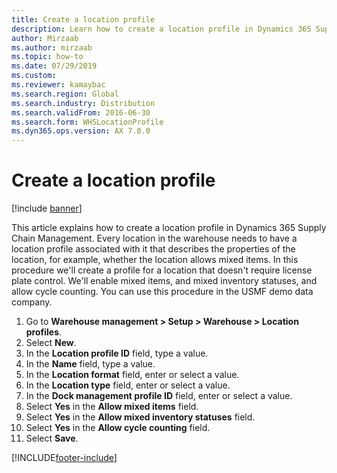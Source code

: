 ```yaml
--- 
title: Create a location profile
description: Learn how to create a location profile in Dynamics 365 Supply Chain Management, including a step-by-step process using the USMF demo data company. 
author: Mirzaab
ms.author: mirzaab
ms.topic: how-to
ms.date: 07/29/2019
ms.custom: 
ms.reviewer: kamaybac 
ms.search.region: Global
ms.search.industry: Distribution
ms.search.validFrom: 2016-06-30
ms.search.form: WHSLocationProfile
ms.dyn365.ops.version: AX 7.0.0 
---
```


# Create a location profile

[!include [banner](../../includes/banner.md)]

This article explains how to create a location profile in Dynamics 365 Supply Chain Management. Every location in the warehouse needs to have a location profile associated with it that describes the properties of the location, for example, whether the location allows mixed items. In this procedure we'll create a profile for a location that doesn't require license plate control. We'll enable mixed items, and mixed inventory statuses, and allow cycle counting. You can use this procedure in the USMF demo data company.


1. Go to **Warehouse management > Setup > Warehouse > Location profiles**.
2. Select **New**.
3. In the **Location profile ID** field, type a value.
4. In the **Name** field, type a value.
5. In the **Location format** field, enter or select a value.
6. In the **Location type** field, enter or select a value.
7. In the **Dock management profile ID** field, enter or select a value.
8. Select **Yes** in the **Allow mixed items** field.
9. Select **Yes** in the **Allow mixed inventory statuses** field.
10. Select **Yes** in the **Allow cycle counting** field.
11. Select **Save**.



[!INCLUDE[footer-include](../../../includes/footer-banner.md)]